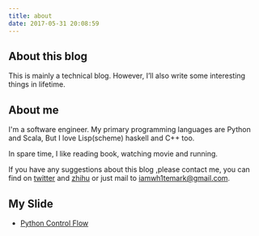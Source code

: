 ```yaml
---
title: about
date: 2017-05-31 20:08:59
---
```


## About this  blog
This is mainly a technical blog. However, I’ll also write some interesting things in lifetime.
## About me
I'm a software engineer. My primary programming languages are Python and Scala, But I love Lisp(scheme) haskell and C++ too.

In spare time, I like reading book, watching movie and running.

If you have any suggestions about this blog ,please contact me, you can find on [twitter](https://twitter.com/)   and [zhihu](https://www.zhihu.com/people/wh1te/activities) or just mail to iamwh1temark@gmail.com.

## My Slide

* [Python Control Flow](http://slides.com/markwh1te/controlflow/fullscreen)

